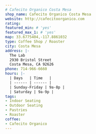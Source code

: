 ```yaml
---
# Cafecito Organico Costa Mesa
shop_name: Cafecito Organico Costa Mesa
website: http://cafecitoorganico.com
rating:
featured_min: # 'yes'
featured_max_1: # 'yes'
map: 33.6775404,-117.8861032
type: Coffee Shop / Roaster
city: Costa Mesa
address: |-
  The Lab
  2930 Bristol Street
  Costa Mesa, CA 92626
phone: 714-966-6660
hours: |-
  | Days   | Time   |
  | ------ | ------ |
  | Sunday-Friday | 9a-8p |
  | Saturday | 9a-9p |
tags:
- Indoor Seating
- Outdoor Seating
- Pastries
- Roaster
coffee:
- Cafecito Organico
---
```

